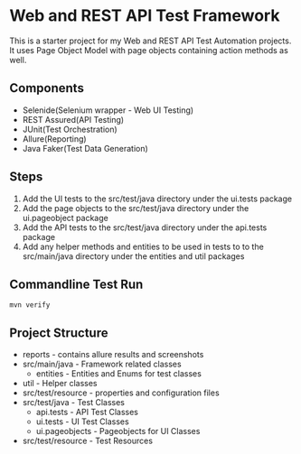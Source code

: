 # Web and REST API Test Framework
This is a starter project for my Web and REST API Test Automation projects. It uses Page Object Model with page objects containing action methods as well.

## Components
- Selenide(Selenium wrapper - Web UI Testing)
- REST Assured(API Testing)
- JUnit(Test Orchestration)
- Allure(Reporting)
- Java Faker(Test Data Generation)

## Steps
1. Add the UI tests to the src/test/java directory under the ui.tests package
1. Add the page objects to the src/test/java directory under the ui.pageobject package
1. Add the API tests to the src/test/java directory under the api.tests package
1. Add any helper methods and entities to be used in tests to to the src/main/java directory under the entities and util packages

## Commandline Test Run
`mvn verify`

## Project Structure
- reports - contains allure results and screenshots
- src/main/java - Framework related classes
    - entities - Entities and Enums for test classes
- util - Helper classes
- src/test/resource - properties and configuration files
- src/test/java - Test Classes
    - api.tests - API Test Classes
    - ui.tests - UI Test Classes
    - ui.pageobjects - Pageobjects for UI Classes
- src/test/resource - Test Resources